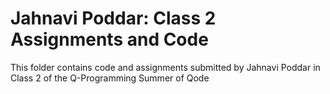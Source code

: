 # Jahnavi Poddar: Class 2 Assignments and Code
This folder contains code and assignments submitted by Jahnavi Poddar in Class 2 of the Q-Programming Summer of Qode